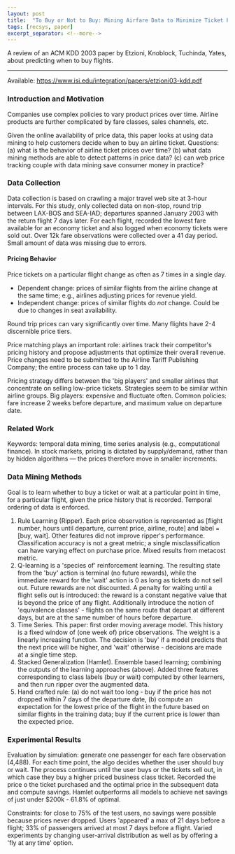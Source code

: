 ```yaml
---
layout: post
title:  "To Buy or Not to Buy: Mining Airfare Data to Minimize Ticket Purchase Price"
tags: [recsys, paper]
excerpt_separator: <!--more-->
---
```


A review of an ACM KDD 2003 paper by Etzioni, Knoblock, Tuchinda, Yates, about predicting when to buy flights.
<!--more-->

<hr />

Available: https://www.isi.edu/integration/papers/etzioni03-kdd.pdf

### Introduction and Motivation

Companies use complex policies to vary product prices over time. Airline products are further complicated by fare classes, sales channels, etc.

Given the online availability of price data, this paper looks at using data mining to help customers decide when to buy an airline ticket. Questions: (a) what is the behavior of airline ticket prices over time? (b) what data mining methods are able to detect patterns in price data? (c) can web price tracking couple with data mining save consumer money in practice?

### Data Collection

Data collection is based on crawling a major travel web site at 3-hour intervals. For this study, only collected data on non-stop, round trip between LAX-BOS and SEA-IAD; departures spanned January 2003 with the return flight 7 days later. For each flight, recorded the lowest fare available for an economy ticket and also logged when economy tickets were sold out. Over 12k fare observations were collected over a 41 day period. Small amount of data was missing due to errors.

#### Pricing Behavior

Price tickets on a particular flight change as often as 7 times in a single day.
* Dependent change: prices of similar flights from the airline change at the same time; e.g., airlines adjusting prices for revenue yield.
* Independent change: prices of similar flights do _not_ change. Could be due to changes in seat availability. 

Round trip prices can vary significantly over time. Many flights have 2-4 discernible price tiers.

Price matching plays an important role: airlines track their competitor's pricing history and propose adjustments that optimize their overall revenue. Price changes need to be submitted to the Airline Tariff Publishing Company; the entire process can take up to 1 day.

Pricing strategy differs between the 'big players' and smaller airlines that concentrate on selling low-price tickets. Strategies seem to be similar within airline groups. Big players: expensive and fluctuate often. Common policies: fare increase 2 weeks before departure, and maximum value on departure date.

### Related Work

Keywords: temporal data mining, time series analysis (e.g., computational finance). In stock markets, pricing is dictated by supply/demand, rather than by hidden algorithms — the prices therefore move in smaller increments.

### Data Mining Methods

Goal is to learn whether to buy a ticket or wait at a particular point in time, for a particular flight, given the price history that is recorded. Temporal ordering of data is enforced.

1. Rule Learning (Ripper). Each price observation is represented as [flight number, hours until departure, current price, airline, route] and label = [buy, wait]. Other features did not improve ripper's performance. Classification accuracy is not a great metric; a single misclassification can have varying effect on purchase price. Mixed results from metacost metric.
2. Q-learning is a 'species of' reinforcement learning. The resulting state from the 'buy' action is terminal (no future rewards), while the immediate reward for the 'wait' action is 0 as long as tickets do not sell out. Future rewards are not discounted. A penalty for waiting until a flight sells out is introduced: the reward is a constant negative value that is beyond the price of any flight. Additionally introduce the notion of 'equivalence classes' - flights on the same route that depart at different days, but are at the same number of hours before departure.
3. Time Series. This paper: first order moving average model. This history is a fixed window of (one week of) price observations. The weight is a linearly increasing function. The decision is 'buy' if a model predicts that the next price will be higher, and 'wait' otherwise - decisions are made at a single time step.
4. Stacked Generalization (Hamlet). Ensemble based learning; combining the outputs of the learning approaches (above). Added three features corresponding to class labels (buy or wait) computed by other learners, and then run ripper over the augmented data.
5. Hand crafted rule: (a) do not wait too long - buy if the price has not dropped within 7 days of the departure date, (b) compute an expectation for the lowest price of the flight in the future based on similar flights in the training data; buy if the current price is lower than the expected price.

### Experimental Results

Evaluation by simulation: generate one passenger for each fare observation (4,488). For each time point, the algo decides whether the user should buy or wait. The process continues until the user buys or the tickets sell out, in which case they buy a higher priced business class ticket. Recorded the price o the ticket purchased and the optimal price in the subsequent data and compute savings. Hamlet outperforms all models to achieve net savings of just under $200k - 61.8% of optimal.

Constraints: for close to 75% of the test users, no savings were possible because prices never dropped. Users 'appeared' a max of 21 days before a flight; 33% of passengers arrived at most 7 days before a flight. Varied experiments by changing user-arrival distribution as well as by offering a 'fly at any time' option. 

